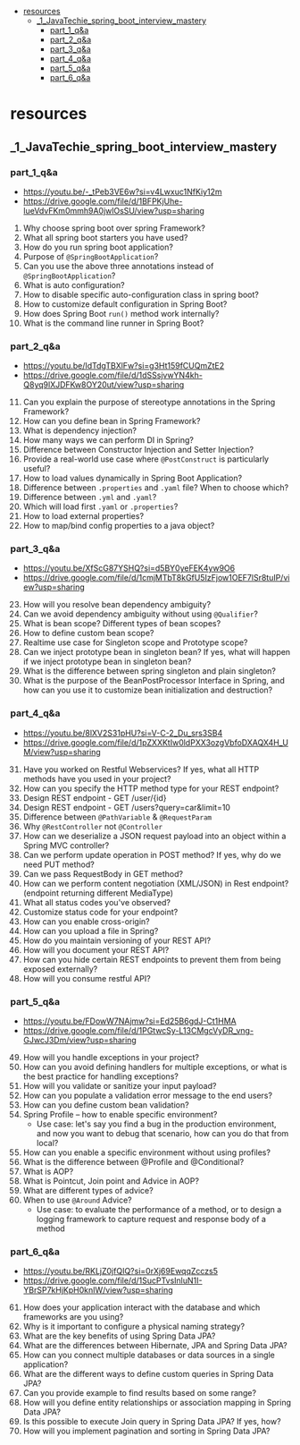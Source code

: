 <!-- TOC -->
* [resources](#resources)
  * [_1_JavaTechie_spring_boot_interview_mastery](#_1_javatechie_spring_boot_interview_mastery)
    * [part_1_q&a](#part_1_qa)
    * [part_2_q&a](#part_2_qa)
    * [part_3_q&a](#part_3_qa)
    * [part_4_q&a](#part_4_qa)
    * [part_5_q&a](#part_5_qa)
    * [part_6_q&a](#part_6_qa)
<!-- TOC -->

# resources

## _1_JavaTechie_spring_boot_interview_mastery

### part_1_q&a

- https://youtu.be/-_tPeb3VE6w?si=v4Lwxuc1NfKiy12m
- https://drive.google.com/file/d/1BFPKjUhe-lueVdvFKm0mmh9A0jwlOsSU/view?usp=sharing

1. Why choose spring boot over spring Framework?
2. What all spring boot starters you have used?
3. How do you run spring boot application?
4. Purpose of `@SpringBootApplication`?
5. Can you use the above three annotations instead of `@SpringBootApplication`?
6. What is auto configuration?
7. How to disable specific auto-configuration class in spring boot?
8. How to customize default configuration in Spring Boot?
9. How does Spring Boot `run()` method work internally?
10. What is the command line runner in Spring Boot?

### part_2_q&a

- https://youtu.be/IdTdgTBXlFw?si=g3Ht159fCUQmZtE2
- https://drive.google.com/file/d/1dSSsjvwYN4kh-Q8yq9lXJDFKw8OY20ut/view?usp=sharing

11. Can you explain the purpose of stereotype annotations in the Spring Framework?
12. How can you define bean in Spring Framework?
13. What is dependency injection?
14. How many ways we can perform DI in Spring?
15. Difference between Constructor Injection and Setter Injection?
16. Provide a real-world use case where `@PostConstruct` is particularly useful?
17. How to load values dynamically in Spring Boot Application?
18. Difference between `.properties` and `.yaml` file? When to choose which?
19. Difference between `.yml` and `.yaml`?
20. Which will load first `.yaml` or `.properties`?
21. How to load external properties?
22. How to map/bind config properties to a java object?

### part_3_q&a

- https://youtu.be/XfScG87YSHQ?si=d5BY0yeFEK4yw9O6
- https://drive.google.com/file/d/1cmjMTbT8kGfU5IzFjow1OEF7lSr8tuIP/view?usp=sharing

23. How will you resolve bean dependency ambiguity?
24. Can we avoid dependency ambiguity without using `@Qualifier`?
25. What is bean scope? Different types of bean scopes?
26. How to define custom bean scope?
27. Realtime use case for Singleton scope and Prototype scope?
28. Can we inject prototype bean in singleton bean? If yes, what will happen if we inject prototype bean in singleton bean?
29. What is the difference between spring singleton and plain singleton?
30. What is the purpose of the BeanPostProcessor Interface in Spring, and how can you use it to customize bean initialization and destruction?

### part_4_q&a

- https://youtu.be/8lXV2S31pHU?si=V-C-2_Du_srs3SB4
- https://drive.google.com/file/d/1pZXXKtIw0ldPXX3ozgVbfoDXAQX4H_UM/view?usp=sharing

31. Have you worked on Restful Webservices? If yes, what all HTTP methods have you used in your project?
32. How can you specify the HTTP method type for your REST endpoint?
33. Design REST endpoint - GET /user/{id}
34. Design REST endpoint - GET /users?query=car&limit=10
35. Difference between `@PathVariable` & `@RequestParam`
36. Why `@RestController` not `@Controller`
37. How can we deserialize a JSON request payload into an object within a Spring MVC controller?
38. Can we perform update operation in POST method? If yes, why do we need PUT method?
39. Can we pass RequestBody in GET method?
40. How can we perform content negotiation (XML/JSON) in Rest endpoint? (endpoint returning different MediaType)
41. What all status codes you've observed?
42. Customize status code for your endpoint?
43. How can you enable cross-origin?
44. How can you upload a file in Spring?
45. How do you maintain versioning of your REST API?
46. How will you document your REST API?
47. How can you hide certain REST endpoints to prevent them from being exposed externally?
48. How will you consume restful API?

### part_5_q&a

- https://youtu.be/FDowW7NAjmw?si=Ed25B6gdJ-Ct1HMA
- https://drive.google.com/file/d/1PGtwcSy-L13CMgcVyDR_vng-GJwcJ3Dm/view?usp=sharing

49. How will you handle exceptions in your project?
50. How can you avoid defining handlers for multiple exceptions, or what is the best practice for handling exceptions?
51. How will you validate or sanitize your input payload?
52. How can you populate a validation error message to the end users?
53. How can you define custom bean validation?
54. Spring Profile – how to enable specific environment?
    - Use case: let's say you find a bug in the production environment, and now you want to debug that scenario, how can you do that from local?
55. How can you enable a specific environment without using profiles?
56. What is the difference between @Profile and @Conditional?
57. What is AOP?
58. What is Pointcut, Join point and Advice in AOP?
59. What are different types of advice?
60. When to use `@Around` Advice?
    - Use case: to evaluate the performance of a method, or to design a logging framework to capture request and response body of a method

### part_6_q&a

- https://youtu.be/RKLjZ0jfQIQ?si=0rXj69EwqqZcczs5
- https://drive.google.com/file/d/1SucPTvsInluN1I-YBrSP7kHjKpH0knIW/view?usp=sharing

61. How does your application interact with the database and which frameworks are you using?
62. Why is it important to configure a physical naming strategy?
63. What are the key benefits of using Spring Data JPA?
64. What are the differences between Hibernate, JPA and Spring Data JPA?
65. How can you connect multiple databases or data sources in a single application?
66. What are the different ways to define custom queries in Spring Data JPA?
67. Can you provide example to find results based on some range?
68. How will you define entity relationships or association mapping in Spring Data JPA?
69. Is this possible to execute Join query in Spring Data JPA? If yes, how?
70. How will you implement pagination and sorting in Spring Data JPA?
